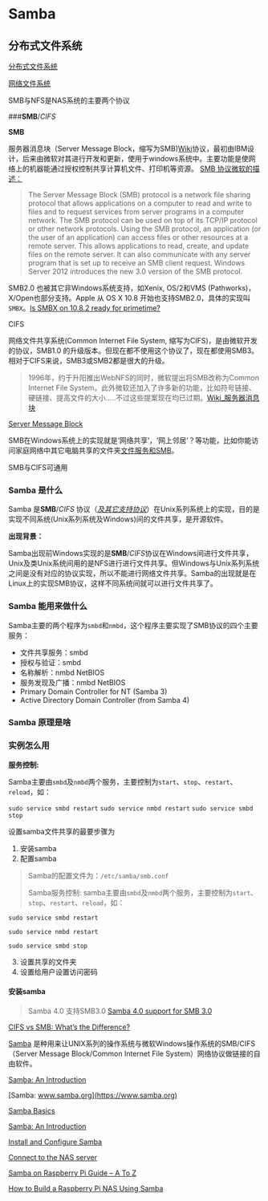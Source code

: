 
# Samba

## 分布式文件系统

[分布式文件系统](https://zh.wikipedia.org/zh-cn/分散式檔案系統)

[网络文件系统](https://zh.wikipedia.org/zh-cn/网络文件系统)

SMB与NFS是NAS系统的主要两个协议

###**SMB**/*CIFS*

**SMB**

服务器消息块（Server Message Block，缩写为SMB)[Wiki](https://en.wikipedia.org/wiki/Server_Message_Block)协议，最初由IBM设计，后来由微软对其进行开发和更新，使用于windows系统中。主要功能是使网络上的机器能通过授权控制共享计算机文件、打印机等资源。
[SMB 协议微软的描述：](https://docs.microsoft.com/en-us/previous-versions/windows/it-pro/windows-server-2012-r2-and-2012/hh831795(v=ws.11))
>The Server Message Block (SMB) protocol is a network file sharing protocol that allows applications on a computer to read and write to files and to request services from server programs in a computer network. The SMB protocol can be used on top of its TCP/IP protocol or other network protocols. Using the SMB protocol, an application (or the user of an application) can access files or other resources at a remote server. This allows applications to read, create, and update files on the remote server. It can also communicate with any server program that is set up to receive an SMB client request. Windows Server 2012 introduces the new 3.0 version of the SMB protocol.
>

SMB2.0 也被其它非Windows系统支持，如Xenix, OS/2和VMS (Pathworks)， X/Open也部分支持。Apple 从 OS X 10.8 开始也支持SMB2.0，具体的实现叫`SMBX`。[Is SMBX on 10.8.2 ready for primetime?](https://discussions.apple.com/thread/4771281)

CIFS

网络文件共享系统(Common Internet File System, 缩写为CIFS)，是由微软开发的协议，SMB1.0 的升级版本。但现在都不使用这个协议了，现在都使用SMB3。相对于CIFS来说，SMB3或SMB2都是很大的升级。
> 1996年，约于升阳推出WebNFS的同时，微软提出将SMB改称为Common Internet File System。此外微软还加入了许多新的功能，比如符号链接、硬链接、提高文件的大小.....不过这些提案现在均已过期。[Wiki_服务器消息块](https://zh.wikipedia.org/zh-cn/伺服器訊息區塊)

[Server Message Block](https://en.wikipedia.org/wiki/Server_Message_Block)

SMB在Windows系统上的实现就是‘网络共享’，‘网上邻居’？等功能，比如你能访问家庭网络中其它电脑共享的文件夹[文件服务和SMB](https://docs.microsoft.com/zh-cn/windows-server/storage/file-server/file-server-smb-overview)。

SMB与CIFS可通用

### Samba 是什么

Samba 是**SMB**/*CIFS* 协议（*[及其它支持协议](https://zh.wikipedia.org/zh-cn/Samba)*）在Unix系列系统上的实现，目的是实现不同系统(Unix系列系统及Windows)间的文件共享，是开源软件。

**出现背景：**

Samba出现前Windows实现的是**SMB**/*CIFS*协议在Windows间进行文件共享，Unix及类Unix系统间用的是NFS进行进行文件共享。但Windows与Unix系列系统之间是没有对应的协议实现，所以不能进行网络文件共享。Samba的出现就是在Linux上的实现SMB协议，这样不同系统间就可以进行文件共享了。

### Samba 能用来做什么

Samba主要的两个程序为`smbd`和`nmbd`，这个程序主要实现了SMB协议的四个主要服务：

* 文件共享服务：smbd
* 授权与验证：smbd
* 名称解析：nmbd NetBIOS
* 服务发现及广播：nmbd NetBIOS
* Primary Domain Controller for NT (Samba 3)
* Active Directory Domain Controller (from Samba 4)

### Samba 原理是啥

### 实例怎么用



**服务控制:**

Samba主要由`smbd`及`nmbd`两个服务，主要控制为`start`、`stop`、`restart`、`reload`，如：

`sudo service smbd restart`
`sudo service nmbd restart`
`sudo service smbd stop`

设置samba文件共享的最要步骤为

1. 安装samba
2. 配置samba
>Samba的配置文件为：`/etc/samba/smb.conf`
>
>Samba服务控制: samba主要由`smbd`及`nmbd`两个服务，主要控制为`start`、`stop`、`restart`、`reload`，如：
>
`sudo service smbd restart`
>
`sudo service nmbd restart`
>
`sudo service smbd stop`

3. 设置共享的文件夹
4. 设置给用户设置访问密码

#### 安装samba


>Samba 4.0 支持SMB3.0 [Samba 4.0 support for SMB 3.0](https://wiki.samba.org/index.php/Samba_4.0_Whitepaper#New_Features)

[CIFS vs SMB: What’s the Difference?](https://www.varonis.com/blog/cifs-vs-smb/)

[Samba](https://zh.wikipedia.org/zh-cn/Samba) 是种用来让UNIX系列的操作系统与微软Windows操作系统的SMB/CIFS（Server Message Block/Common Internet File System）网络协议做链接的自由软件。

[Samba: An Introduction](https://www.samba.org/samba/docs/SambaIntro.html)

[Samba: www.samba.org](https://www.samba.org)

[Samba Basics](http://www.novell.com/documentation/open-enterprise-server-2018/file_samba_cifs_lx/data/baxvv81.html)

[Samba: An Introduction](https://www.samba.org/samba/docs/SambaIntro.html)

[Install and Configure Samba](https://ubuntu.com/tutorials/install-and-configure-samba#2-installing-samba)

[Connect to the NAS server](https://howtoraspberrypi.com/create-a-nas-with-your-raspberry-pi-and-samba/)

[Samba on Raspberry Pi Guide – A To Z](https://kalitut.com/samba-on-raspberry-pi/)

[How to Build a Raspberry Pi NAS Using Samba](https://howchoo.com/pi/how-to-make-a-raspberry-pi-nas-device-with-samba)